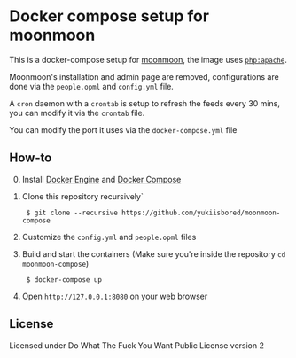 # Docker compose setup for moonmoon

This is a docker-compose setup for [moonmoon][moonmoon repo], the image uses
[`php:apache`][php apache dockerhub].

Moonmoon's installation and admin page are removed, configurations are done via
the `people.opml` and `config.yml` file.

A `cron` daemon with a `crontab` is setup to refresh the feeds every 30 mins,
you can modify it via the `crontab` file.

You can modify the port it uses via the `docker-compose.yml` file

## How-to

0. Install [Docker Engine][engine install] and [Docker Compose][compose install]
1. Clone this repository recursively`

        $ git clone --recursive https://github.com/yukiisbored/moonmoon-compose

2. Customize the `config.yml` and `people.opml` files
3. Build and start the containers (Make sure you're inside the repository `cd moonmoon-compose`)

        $ docker-compose up

4. Open `http://127.0.0.1:8080` on your web browser

## License

Licensed under Do What The Fuck You Want Public License version 2

[moonmoon repo]: https://github.com/mauricesvay/moonmoon
[php apache dockerhub]: https://hub.docker.com/_/php/
[engine install]: https://docs.docker.com/engine/installation/
[compose install]: https://docs.docker.com/compose/install/
